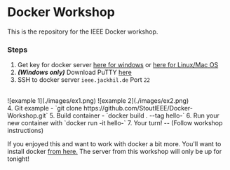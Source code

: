 # Docker Workshop

This is the repository for the IEEE Docker workshop. 

### Steps

1. Get key for docker server [here for windows](http://books.jackhil.de:6969/files/docker.ppk/) or [here for Linux/Mac OS](http://books.jackhil.de:6969/files/docker/)
2. ***(Windows only)*** Download PuTTY [here](https://the.earth.li/~sgtatham/putty/latest/w64/putty.exe)
3. SSH to docker server `ieee.jackhil.de` Port `22`
<br>
![example 1](./images/ex1.png)
![example 2](./images/ex2.png)
<br>
4. Git example - `git clone https://github.com/StoutIEEE/Docker-Workshop.git`
5. Build container - `docker build . --tag hello-<name>`
6. Run your new container with `docker run -it hello-<name>`
7. Your turn! -- (Follow workshop instructions)


If you enjoyed this and want to work with docker a bit more. You'll want to install docker [from here.](https://docs.docker.com/docker-for-windows/install/)
The server from this workshop will only be up for tonight!
